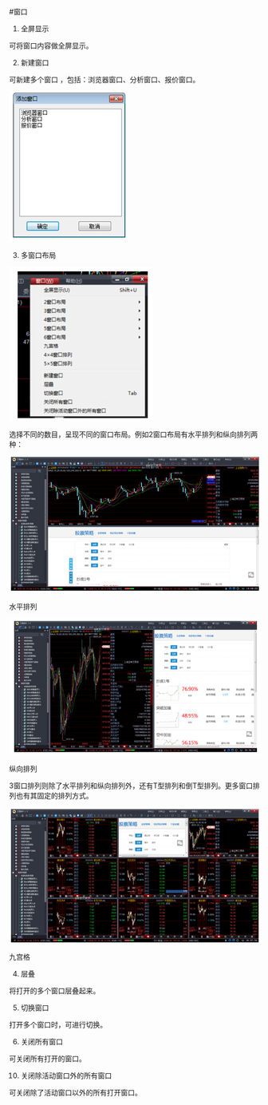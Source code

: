 #窗口
1. 全屏显示



可将窗口内容做全屏显示。



2. 新建窗口



可新建多个窗口 ，包括：浏览器窗口、分析窗口、报价窗口。







![](/assets/173501.png)



3. 多窗口布局



![](/assets/173502.png)

选择不同的数目，呈现不同的窗口布局。例如2窗口布局有水平排列和纵向排列两种：



![](/assets/173503.png)

水平排列

![](/assets/173504.png)

纵向排列

3窗口排列则除了水平排列和纵向排列外，还有T型排列和倒T型排列。更多窗口排列也有其固定的排列方式。

![](/assets/173505.png)

九宫格

4. 层叠



将打开的多个窗口层叠起来。





5. 切换窗口



打开多个窗口时，可进行切换。





6. 关闭所有窗口



可关闭所有打开的窗口。






10. 关闭除活动窗口外的所有窗口



可关闭除了活动窗口以外的所有打开窗口。